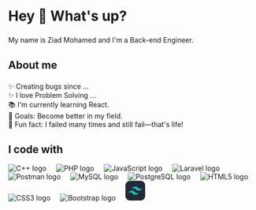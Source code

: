 <h1 align="left">Hey 👋 What's up?</h1>

###

<p align="left">My name is Ziad Mohamed and I'm a Back-end Engineer.</p>

###

<h2 align="left">About me</h2>

###

<p align="left">
✨ Creating bugs since ...<br>
✨ I love Problem Solving ...<br>
📚 I'm currently learning React.<br>
🎯 Goals: Become better in my field.<br>
🎲 Fun fact: I failed many times and still fail—that's life!
</p>

###

<h2 align="left">I code with</h2>


<div align="left">
  <!-- C++ -->
  <img src="https://cdn.jsdelivr.net/gh/devicons/devicon/icons/cplusplus/cplusplus-original.svg" height="40" alt="C++ logo" />
  <img width="12" />
  <!-- PHP -->
  <img src="https://cdn.jsdelivr.net/gh/devicons/devicon/icons/php/php-original.svg" height="40" alt="PHP logo" />
  <img width="12" />
  <!-- JavaScript -->
  <img src="https://cdn.jsdelivr.net/gh/devicons/devicon/icons/javascript/javascript-original.svg" height="40" alt="JavaScript logo" />
  <img width="12" />
  
  <!-- Laravel -->
  <img src="https://cdn.worldvectorlogo.com/logos/laravel-2.svg" height="40" alt="Laravel logo" />
  <img width="12" />
  <!-- Postman -->
  <img src="https://cdn.jsdelivr.net/gh/devicons/devicon/icons/postman/postman-original.svg" height="40" alt="Postman logo" />
  <img width="12" />
  <!-- MySQL -->
  <img src="https://cdn.jsdelivr.net/gh/devicons/devicon/icons/mysql/mysql-original.svg" height="40" alt="MySQL logo" />
  <img width="12" />
  <!-- PostgreSQL -->
  <img src="https://cdn.jsdelivr.net/gh/devicons/devicon/icons/postgresql/postgresql-original.svg" height="40" alt="PostgreSQL logo" />
  <img width="12" />
  <!-- HTML5 -->
  <img src="https://cdn.jsdelivr.net/gh/devicons/devicon/icons/html5/html5-original.svg" height="40" alt="HTML5 logo" />
  <img width="12" />
  <!-- CSS3 -->
  <img src="https://cdn.jsdelivr.net/gh/devicons/devicon/icons/css3/css3-original.svg" height="40" alt="CSS3 logo" />
  <img width="12" />
  <!-- Bootstrap -->
  <img src="https://cdn.jsdelivr.net/gh/devicons/devicon/icons/bootstrap/bootstrap-original.svg" height="40" alt="Bootstrap logo" />
  <img width="12" />
  <!-- Tailwind CSS -->
  <img src="https://raw.githubusercontent.com/tandpfun/skill-icons/main/icons/TailwindCSS-Dark.svg" height="40" alt="Tailwind CSS logo" />
</div>
